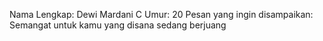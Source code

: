 Nama Lengkap: Dewi Mardani C
Umur: 20
Pesan yang ingin disampaikan: Semangat untuk kamu yang disana sedang berjuang
